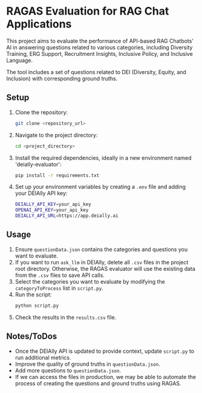 # RAGAS Evaluation for RAG Chat Applications

This project aims to evaluate the performance of API-based RAG Chatbots' AI in answering questions related to various categories, including Diversity Training, ERG Support, Recruitment Insights, Inclusive Policy, and Inclusive Language.

The tool includes a set of questions related to DEI (Diversity, Equity, and Inclusion) with corresponding ground truths.

## Setup

1. Clone the repository:
    ```sh
    git clone <repository_url>
    ```
2. Navigate to the project directory:
    ```sh
    cd <project_directory>
    ```
3. Install the required dependencies, ideally in a new environment named 'deially-evaluator':
    ```sh
    pip install -r requirements.txt
    ```
4. Set up your environment variables by creating a `.env` file and adding your DEIAlly API key:
    ```sh
    DEIALLY_API_KEY=your_api_key
    OPENAI_API_KEY=your_api_key
    DEIALLY_API_URL=https://app.deially.ai
    ```

## Usage

1. Ensure `questionData.json` contains the categories and questions you want to evaluate.
2. If you want to run `ask_llm` in DEIAlly, delete all `.csv` files in the project root directory. Otherwise, the RAGAS evaluator will use the existing data from the `.csv` files to save API calls.
3. Select the categories you want to evaluate by modifying the `categoryToProcess` list in `script.py`.
4. Run the script:
    ```sh
    python script.py
    ```
5. Check the results in the `results.csv` file.

## Notes/ToDos

- Once the DEIAlly API is updated to provide context, update `script.py` to run additional metrics.
- Improve the quality of ground truths in `questionData.json`.
- Add more questions to `questionData.json`.
- If we can access the files in production, we may be able to automate the process of creating the questions and ground truths using RAGAS.
